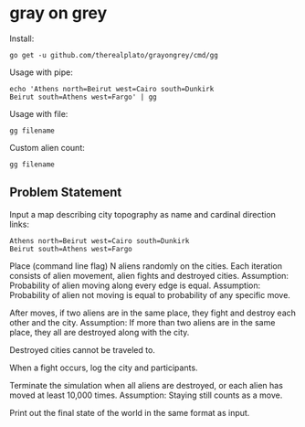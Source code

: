 gray on grey
============

Install:
```
go get -u github.com/therealplato/grayongrey/cmd/gg
```

Usage with pipe:
```
echo 'Athens north=Beirut west=Cairo south=Dunkirk
Beirut south=Athens west=Fargo' | gg
```

Usage with file:
```
gg filename
```

Custom alien count:
```
gg filename
```

Problem Statement
-----------------

Input a map describing city topography as name and cardinal direction links:
```
Athens north=Beirut west=Cairo south=Dunkirk
Beirut south=Athens west=Fargo
```

Place (command line flag) N aliens randomly on the cities.
Each iteration consists of alien movement, alien fights and destroyed cities.
Assumption: Probability of alien moving along every edge is equal.
Assumption: Probability of alien not moving is equal to probability of any specific move.

After moves, if two aliens are in the same place, they fight and destroy each other and the city.
Assumption: If more than two aliens are in the same place, they all are destroyed along with the city.

Destroyed cities cannot be traveled to.

When a fight occurs, log the city and participants.

Terminate the simulation when all aliens are destroyed, or each alien has moved at least 10,000 times.
Assumption: Staying still counts as a move.

Print out the final state of the world in the same format as input.

